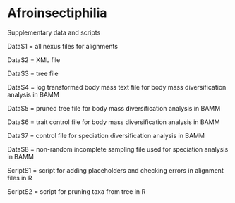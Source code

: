 # Afroinsectiphilia

Supplementary data and scripts

DataS1 = all nexus files for alignments

DataS2 = XML file

DataS3 = tree file

DataS4 = log transformed body mass text file for body mass diversification analysis in BAMM

DataS5 = pruned tree file for body mass diversification analysis in BAMM

DataS6 = trait control file for body mass diversification analysis in BAMM

DataS7 = control file for speciation diversification analysis in BAMM

DataS8 = non-random incomplete sampling file used for speciation analysis in BAMM


ScriptS1 = script for adding placeholders and checking errors in alignment files in R

ScriptS2 = script for pruning taxa from tree in R
